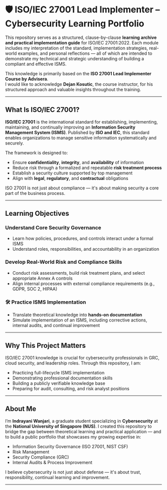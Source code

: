 # 🛡️ ISO/IEC 27001 Lead Implementer – Cybersecurity Learning Portfolio

This repository serves as a structured, clause-by-clause **learning archive and practical implementation guide** for ISO/IEC 27001:2022. Each module includes my interpretation of the standard, implementation strategies, real-world examples, and personal reflections — all of which are intended to demonstrate my technical and strategic understanding of building a compliant and effective ISMS.

This knowledge is primarily based on the **ISO 27001 Lead Implementer Course by Advisera**.  
I would like to acknowledge **Dejan Kosutic**, the course instructor, for his structured approach and valuable insights throughout the training.

---

##  What Is ISO/IEC 27001?

**ISO/IEC 27001** is the international standard for establishing, implementing, maintaining, and continually improving an **Information Security Management System (ISMS)**. Published by **ISO and IEC**, this standard enables organizations to manage sensitive information systematically and securely.

The framework is designed to:
- Ensure **confidentiality**, **integrity**, and **availability** of information
- Reduce risk through a formalized and repeatable **risk treatment process**
- Establish a security culture supported by top management
- Align with **legal**, **regulatory**, and **contractual** obligations

ISO 27001 is not just about compliance — it's about making security a core part of the business process.

---

##  Learning Objectives 

###  Understand Core Security Governance
- Learn how policies, procedures, and controls interact under a formal ISMS
- Understand roles, responsibilities, and accountability in an organization

###  Develop Real-World Risk and Compliance Skills
- Conduct risk assessments, build risk treatment plans, and select appropriate Annex A controls
- Align internal processes with external compliance requirements (e.g., GDPR, SOC 2, HIPAA)

### 🛠 Practice ISMS Implementation
- Translate theoretical knowledge into **hands-on documentation**
- Simulate implementation of an ISMS, including corrective actions, internal audits, and continual improvement

---

##  Why This Project Matters

ISO/IEC 27001 knowledge is crucial for cybersecurity professionals in GRC, cloud security, and leadership roles. Through this repository, I am:
- Practicing full-lifecycle ISMS implementation
- Demonstrating professional documentation skills
- Building a publicly verifiable knowledge base
- Preparing for audit, consulting, and risk analyst positions

---

##  About Me

I’m **Indrayani Wanjari**, a graduate student specializing in **Cybersecurity** at the **National University of Singapore (NUS)**. I created this repository to bridge the gap between theoretical learning and practical application — and to build a public portfolio that showcases my growing expertise in:

- Information Security Governance (ISO 27001, NIST CSF)
- Risk Management
- Security Compliance (GRC)
- Internal Audits & Process Improvement

I believe cybersecurity is not just about defense — it's about trust, responsibility, continual learning and improvement.

---


